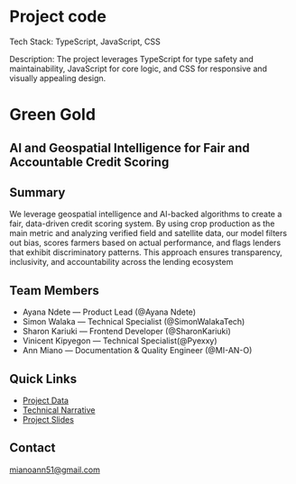 # Project code

Tech Stack: TypeScript, JavaScript, CSS

Description: The project leverages TypeScript for type safety and maintainability, JavaScript for core logic, and CSS for responsive and visually appealing design.
# Green Gold

## AI and Geospatial Intelligence for Fair and Accountable Credit Scoring
## Summary
We leverage geospatial intelligence and AI-backed algorithms to create a fair, data-driven credit scoring system. By using crop production as the main metric and analyzing verified field and satellite data, our model filters out bias, scores farmers based on actual performance, and flags lenders that exhibit discriminatory patterns. This approach ensures transparency, inclusivity, and accountability across the lending ecosystem

## Team Members
- Ayana Ndete — Product Lead (@Ayana Ndete)
- Simon Walaka — Technical Specialist (@SimonWalakaTech)
- Sharon Kariuki — Frontend Developer (@SharonKariuki)
- Vinicent Kipyegon — Technical Specialist(@Pyexxy)
- Ann Miano — Documentation & Quality Engineer (@MI-AN-O)

## Quick Links
- [Project Data](https://github.com/Green-Gold-Foundation/project-data)
- [Technical Narrative](https://github.com/Green-Gold-Foundation/project-docs)
- [Project Slides](https://github.com/Green-Gold-Foundation/project-slides)

## Contact
mianoann51@gmail.com
